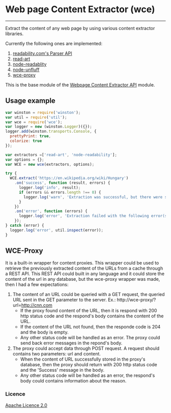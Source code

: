 # Web page Content Extractor (wce)
---

Extract the content of any web page by using various content extractor libraries.

Currently the following ones are implemented:

1. [readability.com's Parser API](https://www.npmjs.com/package/readability-api)
2. [read-art](https://www.npmjs.com/package/read-art)
3. [node-readablity](https://github.com/arrix/node-readability)
4. [node-unfluff](https://github.com/ageitgey/node-unfluff)
5. [wce-proxy](#wce-proxy)

This is the base module of the [Webpage Content Extractor API](https://github.com/mxr576/webpage-content-extractor-api) module.

## Usage example

```javascript
var winston = require('winston');
var util = require('util');
var wce = require('wce');
var logger = new (winston.Logger)({});
logger.add(winston.transports.Console, {
  prettyPrint: true,
  colorize: true
});

var extractors =['read-art', 'node-readability'];
var options = {};
var WCE = new wce(extractors, options);

try {
  WCE.extract('https://en.wikipedia.org/wiki/Hungary')
    .on('success', function (result, errors) {
      logger.log('info', result);
      if (errors && errors.length !== 0) {
        logger.log('warn', 'Extraction was successful, but there were some errors: %s', util.inspect(errors));
      }
    })
    .on('error', function (errors) {
      logger.log('error', 'Extraction failed with the following error(s): %s', util.inspect(errors));
    });
} catch (error) {
  logger.log('error', util.inspect(error));
}
```

## WCE-Proxy

It is a built-in wrapper for content proxies. This wrapper could be used to retrieve the previously extracted content of the URLs from a cache through a REST API.
This REST API could built in any language and it could store the content of the url in any database, but the wce-proxy wrapper was made, then I had a few expectations:

1. The content of an URL could be queried with a GET request, the queried URL sent in the GET parameter to the server. Ex.: http://wce-proxy/?url=http://cnn.com
    * If the proxy found content of the URL, then it is respond with 200 http status code and the respond's body contains the content of the URL.
    * If the content of the URL not found, then the responde code is 204 and the body is empty.
    * Any other status code will be handled as an error. The proxy could send back error messages in the repond's body.
2. The proxy could accept data through POST request. A request should contains two parameters: url and content.
    * When the content of URL successfully stored in the proxy's database, then the proxy should return with 200 http status code and the 'Success' message in the body.
    * Any other status code will be handled as an error, the respond's body could contains information about the reason.

### Licence
[Apache Licence 2.0](https://tldrlegal.com/license/apache-license-2.0-%28apache-2.0%29)
